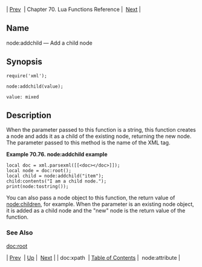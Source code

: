 | [Prev](lua.ref.xml.doc_xpath)  | Chapter 70. Lua Functions Reference |  [Next](lua.ref.xml.node_attribute) |

<a name="lua.ref.xml.node_addchild"></a>
## Name

node:addchild — Add a child node

<a name="idp19389072"></a>
## Synopsis

`require('xml');`

`node:addchild(value);`

`value: mixed`<a name="idp19392752"></a>
## Description

When the parameter passed to this function is a string, this function creates a node and adds it as a child of the existing node, returning the new node. The parameter passed to this method is the name of the XML tag.

<a name="lua.ref.xml.node_addchild.example"></a>

**Example 70.76. node:addchild example**

```
local doc = xml.parsexml([[<doc></doc>]]);
local node = doc:root();
local child = node:addchild("item");
child:contents("I am a child node.");
print(node:tostring());
```

You can also pass a node object to this function, the return value of [node:children](lua.ref.xml.node_children "node:children"), for example. When the parameter is an existing node object, it is added as a child node and the "new" node is the return value of the function.

<a name="idp19398032"></a>
### See Also

[doc:root](lua.ref.xml.doc_root "doc:root")

| [Prev](lua.ref.xml.doc_xpath)  | [Up](lua.function.details) |  [Next](lua.ref.xml.node_attribute) |
| doc:xpath  | [Table of Contents](index) |  node:attribute |

